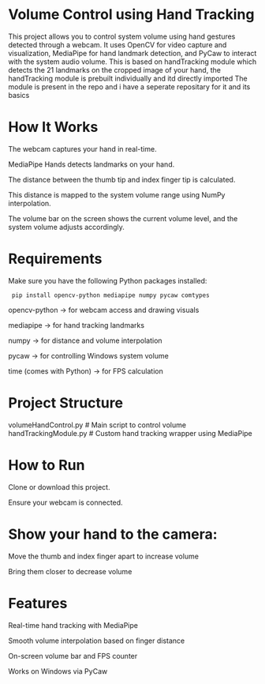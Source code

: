 # Volume Control using Hand Tracking
This project allows you to control system volume using hand gestures detected through a webcam.
It uses OpenCV for video capture and visualization, MediaPipe for hand landmark detection, and PyCaw to interact with the system audio volume.
This is based on handTracking module which detects the 21 landmarks on the cropped image of your hand, the handTracking module is prebuilt individually and itd directly imported
The module is present in the repo and i have a seperate repositary for it and its basics

# How It Works
The webcam captures your hand in real-time.

MediaPipe Hands detects landmarks on your hand.

The distance between the thumb tip and index finger tip is calculated.

This distance is mapped to the system volume range using NumPy interpolation.

The volume bar on the screen shows the current volume level, and the system volume adjusts accordingly.

# Requirements
Make sure you have the following Python packages installed:

     pip install opencv-python mediapipe numpy pycaw comtypes

opencv-python → for webcam access and drawing visuals

mediapipe → for hand tracking landmarks

numpy → for distance and volume interpolation

pycaw → for controlling Windows system volume

time (comes with Python) → for FPS calculation

# Project Structure

volumeHandControl.py       # Main script to control volume
handTrackingModule.py      # Custom hand tracking wrapper using MediaPipe
# How to Run
Clone or download this project.

Ensure your webcam is connected.

# Show your hand to the camera:

Move the thumb and index finger apart to increase volume

Bring them closer to decrease volume

# Features
Real-time hand tracking with MediaPipe

Smooth volume interpolation based on finger distance

On-screen volume bar and FPS counter

Works on Windows via PyCaw
